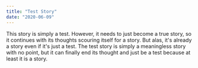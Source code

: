 ```yaml
---
title: "Test Story"
date: "2020-06-09"
---
```


This story is simply a test.
However, it needs to just become a true story,
so it continues with its thoughts
scouring itself for a story.
But alas, it's already a story even if it's just a test.
The test story is simply a meaningless story with no point,
but it can finally end its thought and just be a test
because at least it is a story.